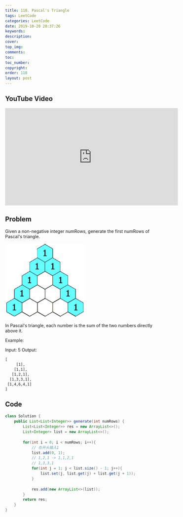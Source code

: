 ```yaml
---
title: 118. Pascal's Triangle
tags: LeetCode
categories: LeetCode
date: 2019-10-20 20:37:26
keywords:
description:
cover:
top_img:
comments:
toc:
toc_number:
copyright:
order: 118
layout: post
---
```


## YouTube Video

<iframe width="560" height="315" src="https://www.youtube.com/embed/QpLdVwe1hvs" frameborder="0" allow="accelerometer; autoplay; encrypted-media; gyroscope; picture-in-picture" allowfullscreen></iframe>

## Problem

Given a non-negative integer numRows, generate the first numRows of Pascal's triangle.

![image tooltip here](./assets/118.gif)

In Pascal's triangle, each number is the sum of the two numbers directly above it.

Example:

Input: 5
Output:

```
[
     [1],
    [1,1],
   [1,2,1],
  [1,3,3,1],
 [1,4,6,4,1]
]
```

## Code

```java
class Solution {
    public List<List<Integer>> generate(int numRows) {
        List<List<Integer>> res = new ArrayList<>();
        List<Integer> list = new ArrayList<>();

        for(int i = 0; i < numRows; i++){
            // 在开头插入1
            list.add(0, 1);
            // 1,2,1 -> 1,1,2,1
            // 1,3,3,1
            for(int j = 1; j < list.size() - 1; j++){
                list.set(j, list.get(j) + list.get(j + 1));
            }

            res.add(new ArrayList<>(list));
        }
        return res;
    }
}
```
